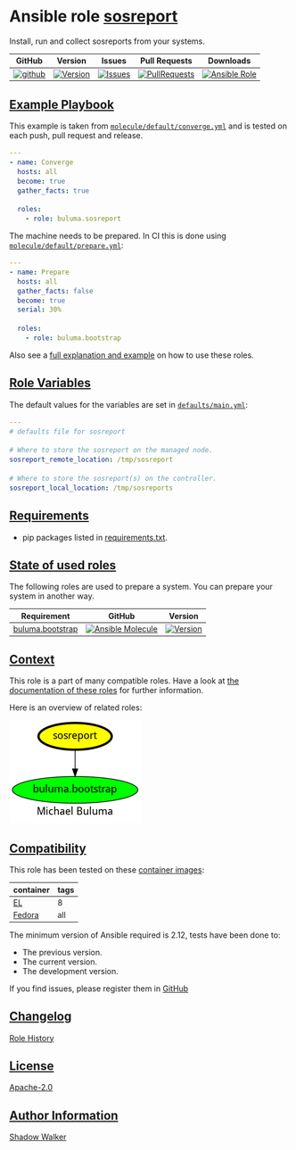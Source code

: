 # Ansible role [sosreport](https://galaxy.ansible.com/ui/standalone/roles/buluma/sosreport/documentation)

Install, run and collect sosreports from your systems.

|GitHub|Version|Issues|Pull Requests|Downloads|
|------|-------|------|-------------|---------|
|[![github](https://github.com/buluma/ansible-role-sosreport/actions/workflows/molecule.yml/badge.svg)](https://github.com/buluma/ansible-role-sosreport/actions/workflows/molecule.yml)|[![Version](https://img.shields.io/github/release/buluma/ansible-role-sosreport.svg)](https://github.com/buluma/ansible-role-sosreport/releases/)|[![Issues](https://img.shields.io/github/issues/buluma/ansible-role-sosreport.svg)](https://github.com/buluma/ansible-role-sosreport/issues/)|[![PullRequests](https://img.shields.io/github/issues-pr-closed-raw/buluma/ansible-role-sosreport.svg)](https://github.com/buluma/ansible-role-sosreport/pulls/)|[![Ansible Role](https://img.shields.io/ansible/role/d/buluma/sosreport)](https://galaxy.ansible.com/ui/standalone/roles/buluma/sosreport/documentation)|

## [Example Playbook](#example-playbook)

This example is taken from [`molecule/default/converge.yml`](https://github.com/buluma/ansible-role-sosreport/blob/master/molecule/default/converge.yml) and is tested on each push, pull request and release.

```yaml
---
- name: Converge
  hosts: all
  become: true
  gather_facts: true

  roles:
    - role: buluma.sosreport
```

The machine needs to be prepared. In CI this is done using [`molecule/default/prepare.yml`](https://github.com/buluma/ansible-role-sosreport/blob/master/molecule/default/prepare.yml):

```yaml
---
- name: Prepare
  hosts: all
  gather_facts: false
  become: true
  serial: 30%

  roles:
    - role: buluma.bootstrap
```

Also see a [full explanation and example](https://buluma.github.io/how-to-use-these-roles.html) on how to use these roles.

## [Role Variables](#role-variables)

The default values for the variables are set in [`defaults/main.yml`](https://github.com/buluma/ansible-role-sosreport/blob/master/defaults/main.yml):

```yaml
---
# defaults file for sosreport

# Where to store the sosreport on the managed node.
sosreport_remote_location: /tmp/sosreport

# Where to store the sosreport(s) on the controller.
sosreport_local_location: /tmp/sosreports
```

## [Requirements](#requirements)

- pip packages listed in [requirements.txt](https://github.com/buluma/ansible-role-sosreport/blob/master/requirements.txt).

## [State of used roles](#state-of-used-roles)

The following roles are used to prepare a system. You can prepare your system in another way.

| Requirement | GitHub | Version |
|-------------|--------|--------|
|[buluma.bootstrap](https://galaxy.ansible.com/buluma/bootstrap)|[![Ansible Molecule](https://github.com/buluma/ansible-role-bootstrap/actions/workflows/molecule.yml/badge.svg)](https://github.com/buluma/ansible-role-bootstrap/actions/workflows/molecule.yml)|[![Version](https://img.shields.io/github/release/buluma/ansible-role-bootstrap.svg)](https://github.com/shadowwalker/ansible-role-bootstrap)|

## [Context](#context)

This role is a part of many compatible roles. Have a look at [the documentation of these roles](https://buluma.github.io/) for further information.

Here is an overview of related roles:

![dependencies](https://raw.githubusercontent.com/buluma/ansible-role-sosreport/png/requirements.png "Dependencies")

## [Compatibility](#compatibility)

This role has been tested on these [container images](https://hub.docker.com/u/buluma):

|container|tags|
|---------|----|
|[EL](https://hub.docker.com/r/buluma/enterpriselinux)|8|
|[Fedora](https://hub.docker.com/r/buluma/fedora)|all|

The minimum version of Ansible required is 2.12, tests have been done to:

- The previous version.
- The current version.
- The development version.

If you find issues, please register them in [GitHub](https://github.com/buluma/ansible-role-sosreport/issues)

## [Changelog](#changelog)

[Role History](https://github.com/buluma/ansible-role-sosreport/blob/master/CHANGELOG.md)

## [License](#license)

[Apache-2.0](https://github.com/buluma/ansible-role-sosreport/blob/master/LICENSE)

## [Author Information](#author-information)

[Shadow Walker](https://buluma.github.io/)
